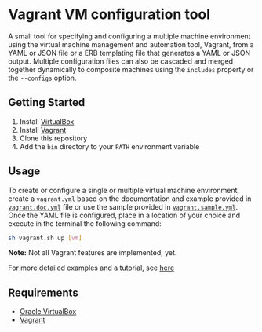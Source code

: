 # Vagrant VM configuration tool

A small tool for specifying and configuring a multiple machine
environment using the virtual machine management and
automation tool, Vagrant, from a YAML or JSON file or a ERB 
templating file that generates a YAML or JSON output. Multiple
configuration files can also be cascaded and merged together
dynamically to composite machines using the `includes` property or
the `--configs` option.

## Getting Started

1. Install [VirtualBox](https://www.virtualbox.org)
2. Install [Vagrant](https://www.vagrantup.com/)
3. Clone this repository
4. Add the `bin` directory to your `PATH` environment variable

## Usage

To create or configure a single or multiple virtual machine
environment, create a `vagrant.yml` based on the documentation and example
provided in [`vagrant.doc.yml`](docs/vagrant.doc.yml) file or use the sample
provided in [`vagrant.sample.yml`](docs/vagrant.sample.yml). Once the YAML file
is configured, place in a location of your choice and execute in the terminal 
the following command:

```bash
sh vagrant.sh up [vm]
```

**Note:** Not all Vagrant features are implemented, yet.

For more detailed examples and a tutorial, see [here](docs/tutorial.md)

## Requirements

* [Oracle VirtualBox](https://www.virtualbox.org)
* [Vagrant](https://www.vagrantup.com/)
